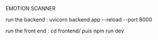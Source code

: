 EMOTION SCANNER


run the backend : uvicorn backend:app --reload --port 8000

run the front end : cd frontend/ puis npm run dev